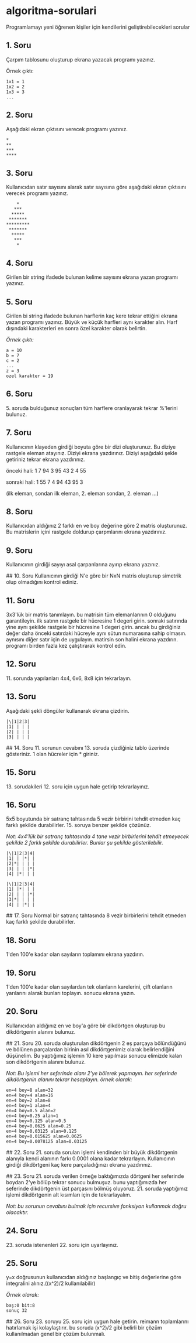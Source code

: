 # algoritma-sorulari
Programlamayı yeni öğrenen kişiler için kendilerini geliştirebilecekleri sorular

## 1. Soru
Çarpım tablosunu oluşturup ekrana yazacak programı yazınız.

Örnek çıktı: 
```
1x1 = 1
1x2 = 2
1x3 = 3
...
```

## 2. Soru
Aşağıdaki ekran çıktısını verecek programı yazınız.
```
*
**
***
****
```

## 3. Soru
Kullanıcıdan satır sayısını alarak satır sayısına göre aşağıdaki ekran çıktısını verecek programı yazınız.
```
    *
   ***
  *****
 *******
*********
 *******
  *****
   *** 
    *
```
	
## 4. Soru
Girilen bir string ifadede bulunan kelime sayısını ekrana yazan programı yazınız.

## 5. Soru
Girilen bi string ifadede bulunan harflerin kaç kere tekrar ettiğini ekrana yazan programı yazınız. Büyük ve küçük harfleri aynı karakter alın. Harf dışındaki karakterleri en sonra özel karakter olarak belirtin.

_Örnek çıktı:_
```
a = 10
b = 7
c = 2
...
z = 3
ozel karakter = 19
```

## 6. Soru
5\. soruda bulduğunuz sonuçları tüm harflere oranlayarak tekrar %'lerini bulunuz.

## 7. Soru
Kullanıcının klayeden girdiği boyuta göre bir dizi oluşturunuz. Bu diziye rastgele eleman atayınız. Diziyi ekrana yazdırınız. Diziyi aşağıdaki şekle getiriniz tekrar ekrana yazdırınız.
    
önceki hali: 1 7 94 3 95 43 2 4 55

sonraki hali: 1 55 7 4 94 43 95 3

(ilk eleman, sondan ilk eleman, 2. eleman sondan, 2. eleman ...)

## 8. Soru 
Kullanıcıdan aldığınız 2 farklı en ve boy değerine göre 2 matris oluşturunuz. Bu matrislerin içini rastgele doldurup çarpmlarını ekrana yazdırınız.

## 9. Soru
Kullanıcının girdiği sayıyı asal çarpanlarına ayırıp ekrana yazınız.

## 10. Soru
Kullanıcının girdiği N'e göre bir NxN matris oluşturup simetrik olup olmadığını kontrol ediniz.

## 11. Soru
3x3'lük bir matris tanımlayın. bu matrisin tüm elemanlarının 0 olduğunu garantileyin. ilk satırın rastgele bir hücresine 1 degeri girin. sonraki satırında yine aynı şekilde rastgele bir hücresine 1 degeri girin. ancak bu girdiğiniz değer daha önceki satırdaki hücreyle aynı sütun numarasına sahip olmasın. aynısını diğer satır için de uygulayın. matirsin son halini ekrana yazdırın. programı birden fazla kez çalıştırarak kontrol edin.

## 12. Soru
11\. sorunda yapılanları 4x4, 6x6, 8x8 için tekrarlayın.

## 13. Soru
Aşağıdaki şekli döngüler kullanarak ekrana çizdirin.
```
|\|1|2|3|
|1| | | |
|2| | | |
|3| | | |
```

## 14. Soru
11\. sorunun cevabını 13. soruda çizdiğiniz tablo üzerinde gösteriniz. 1 olan hücreler için * giriniz.

## 15. Soru
13\. sorudakileri 12. soru için uygun hale getirip tekrarlayınız.

## 16. Soru
5x5 boyutunda bir satranç tahtasında 5 vezir birbirini tehdit etmeden kaç farklı şekilde durabilirler. 15. soruya benzer şekilde çözünüz.

_Not:
4x4'lük bir satranç tahtasında 4 tane vezir birbirlerini tehdit etmeyecek şekilde 2 farklı şekilde durabilirler. Bunlar şu şekilde gösterilebilir._
```
|\|1|2|3|4|
|1| | |*| |
|2|*| | | | 
|3| | | |*|
|4| |*| | |

|\|1|2|3|4|
|1| |*| | |
|2| | | |*|
|3|*| | | |
|4| | |*| |
```

## 17. Soru
Normal bir satranç tahtasında 8 vezir birbirlerini tehdit etmeden kaç farklı şekilde durabilirler.

## 18. Soru
1'den 100'e kadar olan sayıların toplamını ekrana yazdırın.

## 19. Soru
1'den 100'e kadar olan sayılardan tek olanların karelerini, çift olanların yarılarını alarak bunları toplayın. sonucu ekrana yazın.

## 20. Soru
Kullanıcıdan aldığınız en ve boy'a göre bir dikdörtgen oluşturup bu dikdörtgenin alanını bulunuz.

## 21. Soru
20\. soruda oluşturulan dikdörtgenin 2 eş parçaya bölündüğünü ve bölünen parçalardan birinin asıl dikdörtgenimiz olarak belirlendiğini düşünelim. Bu yaptığımız işlemin 10 kere yapılması sonucu elimizde kalan son dikdörtgenin alanını bulunuz.

_Not:
Bu işlemi her seferinde alanı 2'ye bölerek yapmayın. her seferinde dikdörtgenin alanını tekrar hesaplayın.
örnek olarak:_
```
en=4 boy=8 alan=32
en=4 boy=4 alan=16
en=4 boy=2 alan=8
en=4 boy=1 alan=4
en=4 boy=0.5 alan=2
en=4 boy=0.25 alan=1
en=4 boy=0.125 alan=0.5
en=4 boy=0.0625 alan=0.25
en=4 boy=0.03125 alan=0.125
en=4 boy=0.015625 alan=0.0625
en=4 boy=0.0078125 alan=0.03125
```

## 22. Soru
21\. soruda sorulan işlemi kendinden bir büyük dikdörtgenin alanıyla kendi alanının farkı 0.0001 olana kadar tekrarlayın. Kullanıcının girdiği dikdörtgeni kaç kere parçaladığınızı ekrana yazdırınız.

## 23. Soru
21\. soruda verilen örneğe baktığımızda dörtgeni her seferinde boydan 2'ye bölüp tekrar sonucu bulmuşuz. bunu yaptığımızda her seferinde dikdörtgenin üst parçasını bölmüş oluyoruz. 21. soruda yaptığımız işlemi dikdörtgenin alt kısımları için de tekrarlayalım.

_Not:
bu sorunun cevabını bulmak için recursive fonksiyon kullanmak doğru olacaktır._

## 24. Soru
23\. soruda istenenleri 22\. soru için uyarlayınız.

## 25. Soru
y=x doğrusunun kullanıcıdan aldığınız başlangıç ve bitiş değerlerine göre integralini alınız.((x^2)/2 kullanılabilir)

_Örnek olarak:_
```
baş:0 bit:8
sonuç 32
```

## 26. Soru
23\. soruyu 25\. soru için uygun hale getirin. reimann toplamlarını hatırlamak işi kolaylaştırır. bu soruda (x^2)/2 gibi belirli bir çözüm kullanılmadan genel bir çözüm bulunmalı.